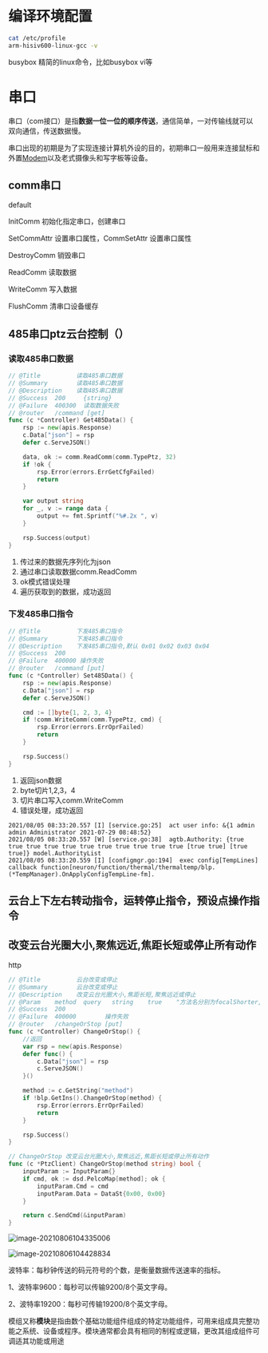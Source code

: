 # 编译环境配置

```bash
cat /etc/profile
arm-hisiv600-linux-gcc -v
```

busybox 精简的linux命令，比如busybox vi等

# 串口

串口（com接口）是指**数据一位一位的顺序传送**，通信简单，一对传输线就可以双向通信，传送数据慢。

串口出现的初期是为了实现连接计算机外设的目的，初期串口一般用来连接鼠标和外置[Modem](https://baike.baidu.com/item/Modem)以及老式摄像头和写字板等设备。

## comm串口	

default

InitComm 初始化指定串口，创建串口

SetCommAttr 设置串口属性，CommSetAttr 设置串口属性

DestroyComm 销毁串口

ReadComm 读取数据

WriteComm 写入数据

FlushComm 清串口设备缓存

## 485串口ptz云台控制（）

### 读取485串口数据

```go
// @Title          读取485串口数据
// @Summary        读取485串口数据
// @Description    读取485串口数据
// @Success  200     {string}
// @Failure  400300  读取数据失败
// @router   /command [get]
func (c *Controller) Get485Data() {
	rsp := new(apis.Response)
	c.Data["json"] = rsp
	defer c.ServeJSON()

	data, ok := comm.ReadComm(comm.TypePtz, 32)
	if !ok {
		rsp.Error(errors.ErrGetCfgFailed)
		return
	}

	var output string
	for _, v := range data {
		output += fmt.Sprintf("%#.2x ", v)
	}

	rsp.Success(output)
}
```

1. 传过来的数据先序列化为json
2. 通过串口读取数据comm.ReadComm
3. ok模式错误处理
4. 遍历获取到的数据，成功返回

### 下发485串口指令

```go
// @Title          下发485串口指令
// @Summary        下发485串口指令
// @Description    下发485串口指令,默认 0x01 0x02 0x03 0x04
// @Success  200
// @Failure  400000 操作失败
// @router   /command [put]
func (c *Controller) Set485Data() {
	rsp := new(apis.Response)
	c.Data["json"] = rsp
	defer c.ServeJSON()

	cmd := []byte{1, 2, 3, 4}
	if !comm.WriteComm(comm.TypePtz, cmd) {
		rsp.Error(errors.ErrOprFailed)
		return
	}

	rsp.Success()
}
```

1. 返回json数据
2. byte切片1,2,3，4
3. 切片串口写入comm.WriteComm
4. 错误处理，成功返回



```log
2021/08/05 08:33:20.557 [I] [service.go:25]  act user info: &{1 admin admin Administrator 2021-07-29 08:48:52}
2021/08/05 08:33:20.557 [W] [service.go:38]  agtb.Authority: {true true true true true true true true true true true [true true] [true true]} model.AuthorityList
2021/08/05 08:33:20.559 [I] [configmgr.go:194]  exec config[TempLines] callback function[neuron/function/thermal/thermaltemp/blp.(*TempManager).OnApplyConfigTempLine-fm].
```



## 云台上下左右转动指令，运转停止指令，预设点操作指令

## 改变云台光圈大小,聚焦远近,焦距长短或停止所有动作

http

```go
// @Title          云台改变或停止
// @Summary        云台改变或停止
// @Description    改变云台光圈大小,焦距长短,聚焦远近或停止
// @Param	 method  query   string    true	   "方法名分别为focalShorter,focalLonger,focusCloser,focusFarther,apertureSmaller,apertureLarger,stop"
// @Success  200
// @Failure  400000        操作失败
// @router   /changeOrStop [put]
func (c *Controller) ChangeOrStop() {
    //返回
	var rsp = new(apis.Response)
	defer func() {
		c.Data["json"] = rsp
		c.ServeJSON()
	}()

	method := c.GetString("method")
	if !blp.GetIns().ChangeOrStop(method) {
		rsp.Error(errors.ErrOprFailed)
		return
	}

	rsp.Success()
}
```



```go
// ChangeOrStop 改变云台光圈大小,聚焦远近,焦距长短或停止所有动作
func (c *PtzClient) ChangeOrStop(method string) bool {
	inputParam := InputParam{}
	if cmd, ok := dsd.PelcoMap[method]; ok {
		inputParam.Cmd = cmd
		inputParam.Data = DataSt{0x00, 0x00}
	}

	return c.SendCmd(&inputParam)
}
```

![image-20210806104335006](https://gitee.com/ling66611/picgo-image/raw/master/master/image-20210806104335006.png)

![image-20210806104428834](https://gitee.com/ling66611/picgo-image/raw/master/master/image-20210806104428834.png)

波特率：每秒钟传送的码元符号的个数，是衡量数据传送速率的指标。

1、波特率9600：每秒可以传输9200/8个英文字母。

2、波特率19200：每秒可传输19200/8个英文字母。

模组又称**模块**是指由数个基础功能组件组成的特定功能组件，可用来组成具完整功能之系统、设备或程序。模块通常都会具有相同的制程或逻辑，更改其组成组件可调适其功能或用途

